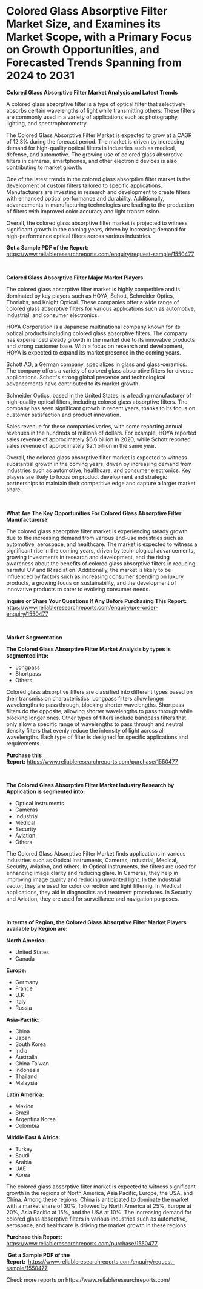 <p><h1>Colored Glass Absorptive Filter Market Size, and Examines its Market Scope, with a Primary Focus on Growth Opportunities, and Forecasted Trends Spanning from 2024 to 2031</h1></p><p><strong>Colored Glass Absorptive Filter Market Analysis and Latest Trends</strong></p>
<p><p>A colored glass absorptive filter is a type of optical filter that selectively absorbs certain wavelengths of light while transmitting others. These filters are commonly used in a variety of applications such as photography, lighting, and spectrophotometry.</p><p>The Colored Glass Absorptive Filter Market is expected to grow at a CAGR of 12.3% during the forecast period. The market is driven by increasing demand for high-quality optical filters in industries such as medical, defense, and automotive. The growing use of colored glass absorptive filters in cameras, smartphones, and other electronic devices is also contributing to market growth.</p><p>One of the latest trends in the colored glass absorptive filter market is the development of custom filters tailored to specific applications. Manufacturers are investing in research and development to create filters with enhanced optical performance and durability. Additionally, advancements in manufacturing technologies are leading to the production of filters with improved color accuracy and light transmission.</p><p>Overall, the colored glass absorptive filter market is projected to witness significant growth in the coming years, driven by increasing demand for high-performance optical filters across various industries.</p></p>
<p><strong>Get a Sample PDF of the Report:&nbsp;</strong> <a href="https://www.reliableresearchreports.com/enquiry/request-sample/1550477">https://www.reliableresearchreports.com/enquiry/request-sample/1550477</a></p>
<p>&nbsp;</p>
<p><strong>Colored Glass Absorptive Filter Major Market Players</strong></p>
<p><p>The colored glass absorptive filter market is highly competitive and is dominated by key players such as HOYA, Schott, Schneider Optics, Thorlabs, and Knight Optical. These companies offer a wide range of colored glass absorptive filters for various applications such as automotive, industrial, and consumer electronics.</p><p>HOYA Corporation is a Japanese multinational company known for its optical products including colored glass absorptive filters. The company has experienced steady growth in the market due to its innovative products and strong customer base. With a focus on research and development, HOYA is expected to expand its market presence in the coming years.</p><p>Schott AG, a German company, specializes in glass and glass-ceramics. The company offers a variety of colored glass absorptive filters for diverse applications. Schott's strong global presence and technological advancements have contributed to its market growth.</p><p>Schneider Optics, based in the United States, is a leading manufacturer of high-quality optical filters, including colored glass absorptive filters. The company has seen significant growth in recent years, thanks to its focus on customer satisfaction and product innovation.</p><p>Sales revenue for these companies varies, with some reporting annual revenues in the hundreds of millions of dollars. For example, HOYA reported sales revenue of approximately $6.6 billion in 2020, while Schott reported sales revenue of approximately $2.1 billion in the same year.</p><p>Overall, the colored glass absorptive filter market is expected to witness substantial growth in the coming years, driven by increasing demand from industries such as automotive, healthcare, and consumer electronics. Key players are likely to focus on product development and strategic partnerships to maintain their competitive edge and capture a larger market share.</p></p>
<p>&nbsp;</p>
<p><strong>What Are The Key Opportunities For Colored Glass Absorptive Filter Manufacturers?</strong></p>
<p><p>The colored glass absorptive filter market is experiencing steady growth due to the increasing demand from various end-use industries such as automotive, aerospace, and healthcare. The market is expected to witness a significant rise in the coming years, driven by technological advancements, growing investments in research and development, and the rising awareness about the benefits of colored glass absorptive filters in reducing harmful UV and IR radiation. Additionally, the market is likely to be influenced by factors such as increasing consumer spending on luxury products, a growing focus on sustainability, and the development of innovative products to cater to evolving consumer needs.</p></p>
<p><strong>Inquire or Share Your Questions If Any Before Purchasing This Report:</strong> <a href="https://www.reliableresearchreports.com/enquiry/pre-order-enquiry/1550477">https://www.reliableresearchreports.com/enquiry/pre-order-enquiry/1550477</a></p>
<p>&nbsp;</p>
<p><strong>Market Segmentation</strong></p>
<p><strong>The Colored Glass Absorptive Filter Market Analysis by types is segmented into:</strong></p>
<p><ul><li>Longpass</li><li>Shortpass</li><li>Others</li></ul></p>
<p><p>Colored glass absorptive filters are classified into different types based on their transmission characteristics. Longpass filters allow longer wavelengths to pass through, blocking shorter wavelengths. Shortpass filters do the opposite, allowing shorter wavelengths to pass through while blocking longer ones. Other types of filters include bandpass filters that only allow a specific range of wavelengths to pass through and neutral density filters that evenly reduce the intensity of light across all wavelengths. Each type of filter is designed for specific applications and requirements.</p></p>
<p><strong>Purchase this Report:&nbsp;</strong><a href="https://www.reliableresearchreports.com/purchase/1550477">https://www.reliableresearchreports.com/purchase/1550477</a></p>
<p>&nbsp;</p>
<p><strong>The Colored Glass Absorptive Filter Market Industry Research by Application is segmented into:</strong></p>
<p><ul><li>Optical Instruments</li><li>Cameras</li><li>Industrial</li><li>Medical</li><li>Security</li><li>Aviation</li><li>Others</li></ul></p>
<p><p>The Colored Glass Absorptive Filter Market finds applications in various industries such as Optical Instruments, Cameras, Industrial, Medical, Security, Aviation, and others. In Optical Instruments, the filters are used for enhancing image clarity and reducing glare. In Cameras, they help in improving image quality and reducing unwanted light. In the Industrial sector, they are used for color correction and light filtering. In Medical applications, they aid in diagnostics and treatment procedures. In Security and Aviation, they are used for surveillance and navigation purposes.</p></p>
<p>&nbsp;</p>
<p><strong>In terms of Region, the Colored Glass Absorptive Filter Market Players available by Region are:</strong></p>
<p>
    <p> <strong> North America: </strong>
        <ul>
            <li>United States</li>
            <li>Canada</li>
        </ul>
        </p> 
    <p> <strong> Europe: </strong>
        <ul>
            <li>Germany</li>
            <li>France</li>
            <li>U.K.</li>
            <li>Italy</li>
            <li>Russia</li>
        </ul>
        </p> 
    <p> <strong> Asia-Pacific: </strong>
        <ul>
            <li>China</li>
            <li>Japan</li>
            <li>South Korea</li>
            <li>India</li>
            <li>Australia</li>
            <li>China Taiwan</li>
            <li>Indonesia</li>
            <li>Thailand</li>
            <li>Malaysia</li>
        </ul>
        </p> 
    <p> <strong> Latin America: </strong>
        <ul>
            <li>Mexico</li>
            <li>Brazil</li>
            <li>Argentina Korea</li>
            <li>Colombia</li>
        </ul>
        </p> 
    <p> <strong> Middle East & Africa: </strong>
        <ul>
            <li>Turkey</li>
            <li>Saudi</li>
            <li>Arabia</li>
            <li>UAE</li>
            <li>Korea</li>
        </ul>
    </p>
    </p>
<p><p>The colored glass absorptive filter market is expected to witness significant growth in the regions of North America, Asia Pacific, Europe, the USA, and China. Among these regions, China is anticipated to dominate the market with a market share of 30%, followed by North America at 25%, Europe at 20%, Asia Pacific at 15%, and the USA at 10%. The increasing demand for colored glass absorptive filters in various industries such as automotive, aerospace, and healthcare is driving the market growth in these regions.</p></p>
<p><strong>Purchase this Report: </strong><a href="https://www.reliableresearchreports.com/purchase/1550477">https://www.reliableresearchreports.com/purchase/1550477</a></p>
<p>&nbsp;<strong>Get a Sample PDF of the Report:&nbsp;&nbsp;</strong><a href="https://www.reliableresearchreports.com/enquiry/request-sample/1550477">https://www.reliableresearchreports.com/enquiry/request-sample/1550477</a></p>
<p><strong></strong></p>
<p>Check more reports on https://www.reliableresearchreports.com/</p>